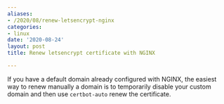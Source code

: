```yaml
---
aliases:
- /2020/08/renew-letsencrypt-nginx
categories:
- linux
date: '2020-08-24'
layout: post
title: Renew letsencrypt certificate with NGINX

---
```


If you have a default domain already configured with NGINX,
the easiest way to renew manually a domain is to temporarily
disable your custom domain and then use `certbot-auto` renew the certificate.

<script src="https://gist.github.com/zonca/4c930f36177fb5f083aede76f3f0d61b.js"></script>
